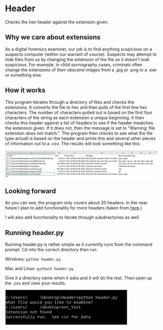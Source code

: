 # Header
Checks the hex header against the extension given.

<h2>Why we care about extensions</h2>

As a digital forensics examiner, our job is to find anything suspicious on a suspects computer (within our warrant of course).
Suspects may attempt to hide files from us by changing the extension of the file so it doesn't look suspicious.  For example,
in child pornography cases, criminals often change the extensions of their obscene images from a .jpg or .png to a .exe or
something else.

<h2>How it works</h2>

This program iterates through a directory of files and checks the extensions.  It converts the file to hex and then pulls of the
first few hex characters.  The number of characters pulled out is based on the first four characters of the string as each extension
a unique beginning.  It then checks this header against a list of headers to see if the header meatches the extension given.  If it does
not, then the message is set to "Warning: file extension does not match.".  The program then checks to see what the file type actuall is 
based on the header and prints this and several other pieces of information out to a .csv.  The results will look something like this:

<img src = "results.GIF">

<h2>Looking forward</h2>

As you can see, the program only covers about 20 headers.  In the near future I plan to add functionality for more headers (taken from
<a href="https://en.wikipedia.org/wiki/List_of_file_signatures">here</a>.)

I will also add functionality to iterate through subdirectories as well.

<h2>Running header.py</h2>

Running header.py is rather simple as it currently runs from the command prompt.  Cd into the correct directory then run 

Windows:
<code>python header.py</code>

Mac and Linux:
<code>python3 header.py</code>

Give it a directory name when it asks and it will do the rest.  Then open up the .csv and view your results.

<img src="run.png">